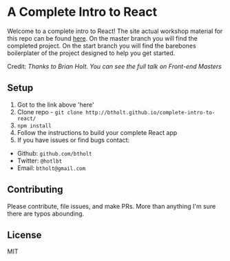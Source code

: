 # A Complete Intro to React

Welcome to a complete intro to React! The site actual workshop material for this repo can be found [here][gh-page]. On the master branch you will find the completed project. On the start branch you will find the barebones boilerplater of the project designed to help you get started.

Credit: *Thanks to Brian Holt. You can see the full talk on Front-end Masters* 

## Setup
1. Got to the link above 'here'
2. Clone repo - `git clone http://btholt.github.io/complete-intro-to-react/`
3. `npm install`
4. Follow the instructions to build your complete React app
5. If you have issues or find bugs contact:
  - Github: `github.com/btholt`
  - Twitter: `@hotlbt`
  - Email: `btholt@gmail.com`

## Contributing

Please contribute, file issues, and make PRs. More than anything I'm sure there are typos abounding.

## License

MIT

[gh-page]: http://btholt.github.io/complete-intro-to-react/
